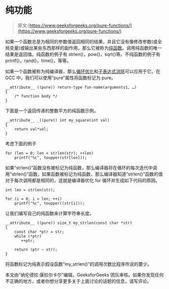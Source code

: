 # 纯功能

> 原文:[https://www.geeksforgeeks.org/pure-functions/](https://www.geeksforgeeks.org/pure-functions/)

如果一个函数总是为相同的参数值返回相同的结果，并且它没有像修改参数(或全局变量)或输出某些东西那样的副作用，那么它被称为[纯函数](http://en.wikipedia.org/wiki/Pure_function)。调用纯函数的唯一结果是返回值。纯函数的例子有 strlen()，pow()，sqrt()等。不纯函数的例子有 printf()，rand()，time()，等等。

如果一个函数被称为纯编译器，那么[循环优化](http://en.wikipedia.org/wiki/Loop_optimization)和[子表达式消除](http://en.wikipedia.org/wiki/Common_subexpression_elimination)可以应用于它。在 GCC 中，我们可以使用“pure”属性将函数标记为 pure。

```
__attribute__ ((pure)) return-type fun-name(arguments1, …)
{
    /* function body */
}

```

下面是一个返回传递的整数平方的纯函数示例。

```
__attribute__ _((pure)) int my_square(int val)
{
    return val*val;
}
```

考虑下面的例子

```
for (len = 0; len < strlen(str); ++len)
    printf("%c", toupper(str[len]));
```

如果“strlen()”函数没有被标记为纯函数，那么编译器将在循环的每次迭代中调用“strlen()”函数，如果函数被标记为纯函数，那么编译器知道“strlen()”函数的值对于每次调用都是相同的，这就是编译器优化 for 循环并生成如下代码的原因。

```
int len = strlen(str);

for (i = 0; i < len; ++i)
    printf("%c", toupper((str[i]));
```

让我们编写自己的纯函数来计算字符串长度。

```
__attribute__ ((pure)) size_t my_strlen(const char *str)
{
    const char *ptr = str;
    while (*ptr)
       ++ptr;

    return (ptr – str);
}
```

将函数标记为纯表示假设函数“my_strlen()”的调用次数比程序所说的要少。

本文由“纳伦德拉·康拉尔卡尔”编辑，GeeksforGeeks 团队审核。如果你发现任何不正确的地方，或者你想分享更多关于上面讨论的话题的信息，请写评论。